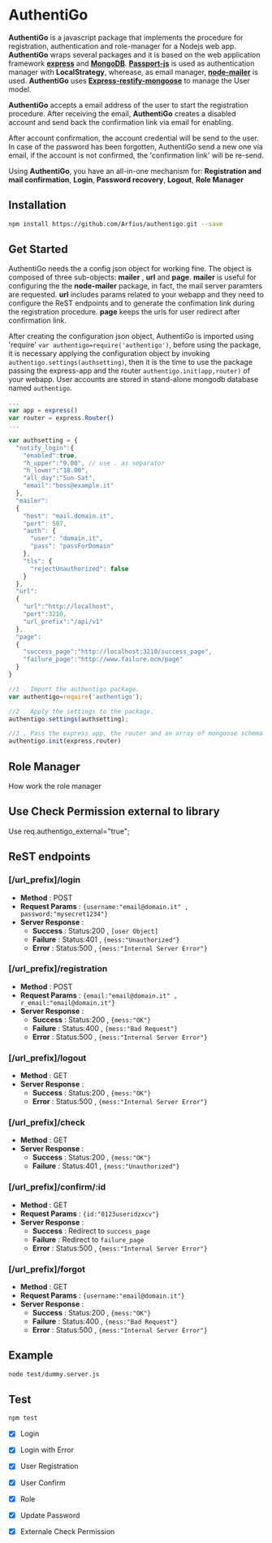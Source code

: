 # AuthentiGo
**AuthentiGo** is a javascript package that implements the procedure for registration, authentication and role-manager for a Nodejs web app. **AuthentiGo** wraps several packages and it is based on the web application framework [**express**](https://expressjs.com) and [**MongoDB**](http://www.mongodb.com). [**Passport-js**](http://www.passportjs.org) is used as authentication manager with **LocalStrategy**, wherease, as email manager, [**node-mailer**](http://www.nodemailer.com) is used. **AuthentiGo** uses [**Express-restify-mongoose**](https://florianholzapfel.github.io/express-restify-mongoose/) to manage the User model.

**AuthentiGo** accepts a email address of the user to start the registration procedure. After receiving the email, **AuthentiGo** creates a disabled account and send back the confirmation link via email for enabling. 

After account confirmation, the account credential will be send to the user. In case of the password has been forgotten, AuthentiGo send a new one via email, if the account is not confirmed, the 'confirmation link' will be re-send.

Using **AuthentiGo**, you have an all-in-one mechanism for: **Registration and mail confirmation**, **Login**, **Password recovery**, **Logout**, **Role Manager**


## Installation

```sh
npm install https://github.com/Arfius/authentigo.git --save
```

## Get Started
AuthentiGo needs the a config json object for working fine. The object is composed of three sub-objects: **mailer** , **url** and **page**. **mailer**  is useful for configuring the the **node-mailer** package, in fact, the mail server paramters are requested. **url** includes params related to your webapp and they need to configure the ReST endpoints and to generate the confimation link during the registration procedure.  **page** keeps the urls for user redirect after confirmation link.

After creating the configuration json object, AuthentiGo is imported using 'require' `var authentigo=require('authentigo')`, before using the package, it is necessary applying the configuration object by invoking `authentigo.settings(authsetting)`, then it is the time to use the package passing the express-app and the router `authentigo.init(app,router)` of your webapp. User accounts are stored in stand-alone mongodb database named `authentigo`.


```js
...
var app = express()
var router = express.Router()
...

var authsetting = {
  "notify_login":{
    "enabled":true,
    "h_upper":"9.00", // use . as separator
    "h_lower":"18.00",
    "all_day":"Sun-Sat",
    "email":"boss@example.it"
  },
  "mailer":
  {
    "host": "mail.domain.it",
    "port": 587,
    "auth": {
      "user": "domain.it",
      "pass": "passForDomain"
    },
    "tls": {
      "rejectUnauthorized": false
    }
  },
  "url":
  {
    "url":"http://localhost",
    "port":3210,
    "url_prefix":"/api/v1"
  },
  "page":
  {
    "success_page":"http://localhost:3210/success_page",
    "failure_page":"http://www.failure.ocm/page"
  }
}

//1 . Import the authentigo package.
var authentigo=require('authentigo');

//2 . Apply the settings to the package.
authentigo.settings(authsetting);

//3 . Pass the express app, the router and an array of mongoose schema to authentigo.
authentigo.init(express,router)
```
## Role Manager
How work the role manager

## Use Check Permission external to library
Use  req.authentigo_external="true";


## ReST endpoints 
### [/url_prefix]/login
* **Method** : POST
* **Request Params** : `{username:"email@domain.it" , password:"mysecret1234"}` 
* **Server Response** : 
	* **Success** : Status:200 , `[user Object]`
	* **Failure** : Status:401 , `{mess:"Unauthorized"}`
	* **Error** : Status:500 , `{mess:"Internal Server Error"}`

### [/url_prefix]/registration
* **Method** : POST
* **Request Params** : `{email:"email@domain.it" , r_email:"email@domain.it"}` 
* **Server Response** : 
	* **Success** : Status:200 , `{mess:"OK"}`
	* **Failure** : Status:400 , `{mess:"Bad Request"}`
	* **Error** : Status:500 , `{mess:"Internal Server Error"}`

### [/url_prefix]/logout
* **Method** : GET
* **Server Response** : 
	* **Success** : Status:200 , `{mess:"OK"}`
	* **Error** : Status:500 , `{mess:"Internal Server Error"}`

### [/url_prefix]/check
* **Method** : GET
* **Server Response** : 
	* **Success** : Status:200 , `{mess:"OK"}`
	* **Failure** : Status:401 , `{mess:"Unauthorized"}`

### [/url_prefix]/confirm/:id
* **Method** : GET
* **Request Params** : `{id:"0123useridzxcv"}` 
* **Server Response** : 
	* **Success** : Redirect to `success_page`
	* **Failure** : Redirect to `failure_page`
	* **Error** : Status:500 , `{mess:"Internal Server Error"}`

### [/url_prefix]/forgot
* **Method** : GET
* **Request Params** : `{username:"email@domain.it"}` 
* **Server Response** : 
	* **Success** : Status:200 , `{mess:"OK"}`
	* **Failure** : Status:400 , `{mess:"Bad Request"}`
	* **Error** : Status:500 , `{mess:"Internal Server Error"}`


## Example

```sh
node test/dummy.server.js
```
## Test
```sh
npm test
```
- [X] Login
- [X] Login with Error
- [X] User Registration
- [X] User Confirm
- [X] Role
- [X] Update Password
- [X] Externale Check Permission

 
